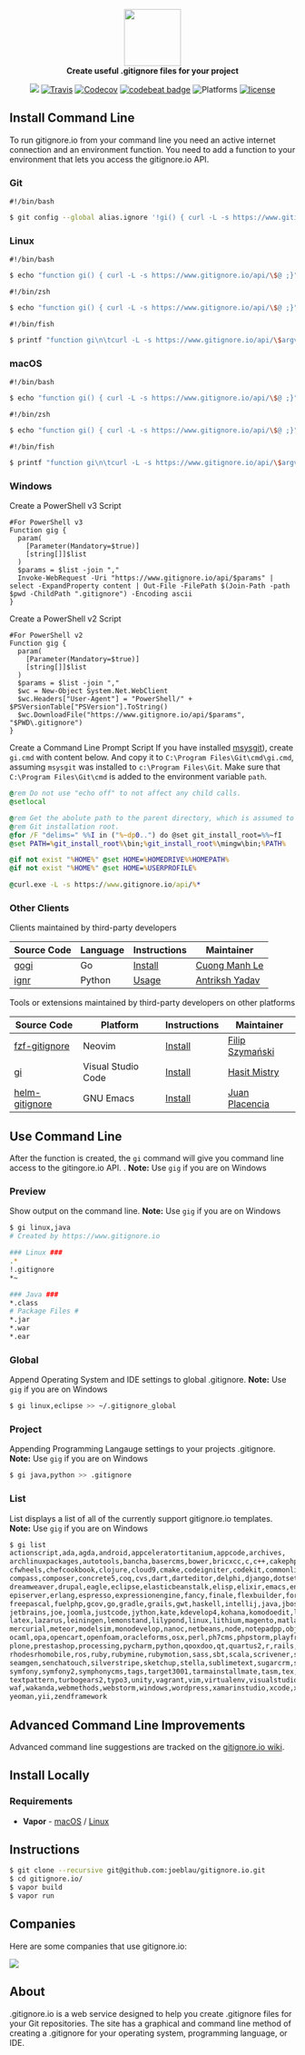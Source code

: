 <p align="center">
    <a href="https://www.gitignore.io">
        <img src="https://raw.githubusercontent.com/joeblau/gitignore.io/master/Public/img/logo%402x.png"
        height="100px">
    </a>
    <br>
    <strong>Create useful .gitignore files for your project</strong>
</p>
<p align="center">
    <a href="https://swift.org"><img src="https://img.shields.io/badge/Swift-3.0.2-orange.svg"/></a>
    <a href="https://travis-ci.org/joeblau/gitignore.io"><img src="https://img.shields.io/travis/joeblau/gitignore.io.svg" alt="Travis"></a>
    <a href="https://codecov.io/gh/joeblau/gitignore.io"><img src="https://img.shields.io/codecov/c/github/joeblau/gitignore.io.svg" alt="Codecov"></a>
    <a href="https://codebeat.co/projects/github-com-joeblau-gitignore-io"><img src="https://codebeat.co/badges/466223cd-3a95-40a9-80e4-09690915ae93" alt="codebeat badge"></a>
    <img src="https://img.shields.io/badge/Platforms-Linux%20%7C%20macOS%20%7C%20Windows-blue.svg"alt="Platforms">
    <a href="https://github.com/joeblau/gitignore.io/blob/master/LICENSE.md"><img src="https://img.shields.io/github/license/joeblau/gitignore.io.svg" alt="license"></a>
</p>

## Install Command Line

To run gitignore.io from your command line you need an active internet connection and an environment function. You need to add a function to your environment that lets you access the gitignore.io API.

### Git
`#!/bin/bash`
```sh
$ git config --global alias.ignore '!gi() { curl -L -s https://www.gitignore.io/api/$@ ;}; gi'
```

### Linux
`#!/bin/bash`
```sh
$ echo "function gi() { curl -L -s https://www.gitignore.io/api/\$@ ;}" >> ~/.bashrc && source ~/.bashrc
```

`#!/bin/zsh`
```sh
$ echo "function gi() { curl -L -s https://www.gitignore.io/api/\$@ ;}" >> ~/.zshrc && source ~/.zshrc
```

`#!/bin/fish`
```sh
$ printf "function gi\n\tcurl -L -s https://www.gitignore.io/api/\$argv\nend\n" > ~/.config/fish/functions/gi.fish
```

### macOS
`#!/bin/bash`
```sh
$ echo "function gi() { curl -L -s https://www.gitignore.io/api/\$@ ;}" >> ~/.bash_profile && source ~/.bash_profile
```
`#!/bin/zsh`
```sh
$ echo "function gi() { curl -L -s https://www.gitignore.io/api/\$@ ;}" >> ~/.zshrc && source ~/.zshrc
```

`#!/bin/fish`
```sh
$ printf "function gi\n\tcurl -L -s https://www.gitignore.io/api/\$argv\nend\n" > ~/.config/fish/functions/gi.fish
```

### Windows
Create a PowerShell v3 Script
```posh
#For PowerShell v3
Function gig {
  param(
    [Parameter(Mandatory=$true)]
    [string[]]$list
  )
  $params = $list -join ","
  Invoke-WebRequest -Uri "https://www.gitignore.io/api/$params" | select -ExpandProperty content | Out-File -FilePath $(Join-Path -path $pwd -ChildPath ".gitignore") -Encoding ascii
}
```
Create a PowerShell v2 Script
```posh
#For PowerShell v2
Function gig {
  param(
    [Parameter(Mandatory=$true)]
    [string[]]$list
  )
  $params = $list -join ","
  $wc = New-Object System.Net.WebClient
  $wc.Headers["User-Agent"] = "PowerShell/" + $PSVersionTable["PSVersion"].ToString()
  $wc.DownloadFile("https://www.gitignore.io/api/$params", "$PWD\.gitignore")
}
```

Create a Command Line Prompt Script
If you have installed [msysgit](http://msysgit.github.io)), create `gi.cmd` with content below. And copy it to `C:\Program Files\Git\cmd\gi.cmd`, assuming `msysgit` was installed to `c:\Program Files\Git`. Make sure that `C:\Program Files\Git\cmd` is added to the environment variable `path`.
```bat
@rem Do not use "echo off" to not affect any child calls.
@setlocal

@rem Get the abolute path to the parent directory, which is assumed to be the
@rem Git installation root.
@for /F "delims=" %%I in ("%~dp0..") do @set git_install_root=%%~fI
@set PATH=%git_install_root%\bin;%git_install_root%\mingw\bin;%PATH%

@if not exist "%HOME%" @set HOME=%HOMEDRIVE%%HOMEPATH%
@if not exist "%HOME%" @set HOME=%USERPROFILE%

@curl.exe -L -s https://www.gitignore.io/api/%*
```
### Other Clients

Clients maintained by third-party developers

| Source Code | Language | Instructions | Maintainer |
|---|---|---|---|
| [gogi](https://github.com/Gnouc/gogi) | Go | [Install](https://github.com/Gnouc/gogi#installation) | [Cuong Manh Le](https://github.com/Gnouc) |
| [ignr](https://github.com/Antrikshy/ignr.py) | Python | [Usage](https://github.com/Antrikshy/ignr.py#usage) | [Antriksh Yadav](https://github.com/Antrikshy) |

Tools or extensions maintained by third-party developers on other platforms

| Source Code | Platform | Instructions | Maintainer
|---|---|---|---|
| [fzf-gitignore](https://github.com/fszymanski/fzf-gitignore.nvim) | Neovim | [Install](https://github.com/fszymanski/fzf-gitignore.nvim#installation) | [Filip Szymański](https://github.com/fszymanski)
| [gi](https://marketplace.visualstudio.com/items?itemName=rubbersheep.gi) | Visual Studio Code | [Install](https://marketplace.visualstudio.com/items?itemName=rubbersheep.gi#install) | [Hasit Mistry](https://github.com/hasit/)
| [helm-gitignore](https://github.com/jupl/helm-gitignore) | GNU Emacs | [Install](https://github.com/jupl/helm-gitignore#installation) | [Juan Placencia](https://github.com/jupl)

## Use Command Line

After the function is created, the `gi` command will give you command line access to the gitingore.io API. . **Note:** Use `gig` if you are on Windows

### Preview
Show output on the command line. **Note:** Use `gig` if you are on Windows
```sh
$ gi linux,java
# Created by https://www.gitignore.io

### Linux ###
.*
!.gitignore
*~

### Java ###
*.class
# Package Files #
*.jar
*.war
*.ear
```

### Global
Append Operating System and IDE settings to global .gitignore. **Note:** Use `gig` if you are on Windows
```sh
$ gi linux,eclipse >> ~/.gitignore_global
```

### Project
Appending Programming Langauge settings to your projects .gitignore. **Note:** Use `gig` if you are on Windows
```sh
$ gi java,python >> .gitignore
```

### List
List displays a list of all of the currently support gitignore.io templates. **Note:** Use `gig` if you are on Windows
```sh
$ gi list
actionscript,ada,agda,android,appceleratortitanium,appcode,archives,
archlinuxpackages,autotools,bancha,basercms,bower,bricxcc,c,c++,cakephp,
cfwheels,chefcookbook,clojure,cloud9,cmake,codeigniter,codekit,commonlisp,
compass,composer,concrete5,coq,cvs,dart,darteditor,delphi,django,dotsettings,
dreamweaver,drupal,eagle,eclipse,elasticbeanstalk,elisp,elixir,emacs,ensime,
episerver,erlang,espresso,expressionengine,fancy,finale,flexbuilder,forcedotcom,
freepascal,fuelphp,gcov,go,gradle,grails,gwt,haskell,intellij,java,jboss,jekyll,
jetbrains,joe,joomla,justcode,jython,kate,kdevelop4,kohana,komodoedit,laravel,
latex,lazarus,leiningen,lemonstand,lilypond,linux,lithium,magento,matlab,maven,
mercurial,meteor,modelsim,monodevelop,nanoc,netbeans,node,notepadpp,objective-c,
ocaml,opa,opencart,openfoam,oracleforms,osx,perl,ph7cms,phpstorm,playframework,
plone,prestashop,processing,pycharm,python,qooxdoo,qt,quartus2,r,rails,redcar,
rhodesrhomobile,ros,ruby,rubymine,rubymotion,sass,sbt,scala,scrivener,sdcc,
seamgen,senchatouch,silverstripe,sketchup,stella,sublimetext,sugarcrm,svn,
symfony,symfony2,symphonycms,tags,target3001,tarmainstallmate,tasm,tex,textmate,
textpattern,turbogears2,typo3,unity,vagrant,vim,virtualenv,visualstudio,vvvv,
waf,wakanda,webmethods,webstorm,windows,wordpress,xamarinstudio,xcode,xilinxise,
yeoman,yii,zendframework
```

## Advanced Command Line Improvements

Advanced command line suggestions are tracked on the [gitignore.io wiki](https://github.com/joeblau/gitignore.io/wiki/Advanced-Command-Line).

## Install Locally

### Requirements

- **Vapor** - [macOS](https://vapor.github.io/documentation/getting-started/install-swift-3-macos.html) / [Linux](https://vapor.github.io/documentation/getting-started/install-swift-3-ubuntu.html)

## Instructions

```sh
$ git clone --recursive git@github.com:joeblau/gitignore.io.git
$ cd gitignore.io/
$ vapor build
$ vapor run
```

## Companies

Here are some companies that use gitignore.io:

<img src="https://cdn.rawgit.com/joeblau/gitignore.io/master/Public/img/companies.svg" />

## About

.gitignore.io is a web service designed to help you create .gitignore files for
your Git repositories. The site has a graphical and command line method of
creating a .gitignore for your operating system, programming language, or IDE.
